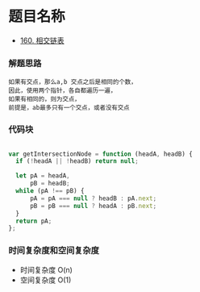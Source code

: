 # 题目名称

- [160. 相交链表](https://leetcode-cn.com/problems/intersection-of-two-linked-lists/)

### 解题思路
```
如果有交点，那么a,b 交点之后是相同的个数，
因此，使用两个指针，各自都遍历一遍，
如果有相同的，则为交点，
前提是，ab最多只有一个交点，或者没有交点

```

### 代码块
```javascript

var getIntersectionNode = function (headA, headB) {
  if (!headA || !headB) return null;

  let pA = headA,
      pB = headB;
  while (pA !== pB) {
      pA = pA === null ? headB : pA.next;
      pB = pB === null ? headA : pB.next;
  }
  return pA;
};

```

### 时间复杂度和空间复杂度
- 时间复杂度 O(n)
- 空间复杂度 O(1)